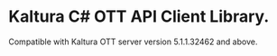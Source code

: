 # Kaltura C# OTT API Client Library.
Compatible with Kaltura OTT server version 5.1.1.32462 and above.
